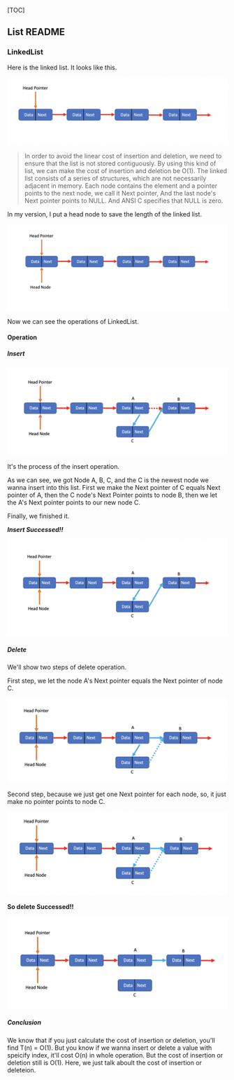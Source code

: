 [TOC]

## List README

### LinkedList

Here is the linked list. It looks like this.

![LinkedList](https://github.com/sherlockblaze/data_structures_review/blob/master/picture/linkedlist/linkedlist.png)

> In order to avoid the linear cost of insertion and deletion, we need to ensure that the list is not stored contiguously. By using this kind of list, we can make the cost of insertion and deletion be O(1).
The linked list consists of a series of structures, which are not necessarily adjacent in memory.
Each node contains the element and a pointer points to the next node, we call it Next pointer, And the last node's Next pointer points to NULL. And ANSI C specifies that NULL is zero.

In my version, I put a head node to save the length of the linked list.

![With Head Node](https://github.com/sherlockblaze/data_structures_review/blob/master/picture/linkedlist/linkedlist_with_head_node.png)

Now we can see the operations of LinkedList.

#### Operation

##### Insert

![Insert](https://github.com/sherlockblaze/data_structures_review/blob/master/picture/linkedlist/insert_operation.png)

It's the process of the insert operation.

As we can see, we got Node A, B, C, and the C is the newest node we wanna insert into this list. First we make the Next pointer of C equals Next pointer of A, then the C node's Next Pointer points to node B, then we let the A's Next pointer points to our new node C.

Finally, we finished it.

***Insert Successed!!***

![Insert Successed](https://github.com/sherlockblaze/data_structures_review/blob/master/picture/linkedlist/insert_success.png)

##### Delete

We'll show two steps of delete operation.

First step, we let the node A's Next pointer equals the Next pointer of node C.

![Delete Step1](https://github.com/sherlockblaze/data_structures_review/blob/master/picture/linkedlist/delete_operation_step1.png)

Second step, because we just get one Next pointer for each node, so, it just make no pointer points to node C.

![Delete Step2](https://github.com/sherlockblaze/data_structures_review/blob/master/picture/linkedlist/delete_operation_step2.png)

**So delete Successed!!**

![Delete Successed](https://github.com/sherlockblaze/data_structures_review/blob/master/picture/linkedlist/delete_success.png)

##### Conclusion

We know that if you just calculate the cost of insertion or deletion, you'll find T(n) = O(1).
But you know if we wanna insert or delete a value with speicify index, it'll cost O(n) in whole operation. But the cost of insertion or deletion still is O(1). Here, we just talk aboult the cost of insertion or deleteion.